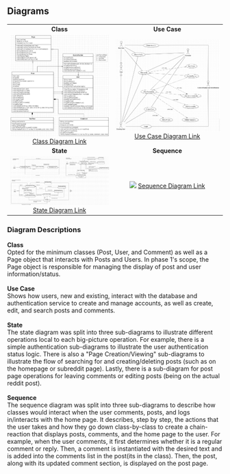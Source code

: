 ## Diagrams
|  |  | 
| :---: | :---: |
| **Class** | **Use Case** |
| ![](/diagrams/20231031/class.png) [Class Diagram Link](https://github.com/vsawce/CS151-GitCommitDie/blob/main/diagrams/20231031/class.png) | ![](/diagrams/20231031/usecase.png) [Use Case Diagram Link](https://github.com/vsawce/CS151-GitCommitDie/blob/main/diagrams/20231031/usecase.png) |
| **State** | **Sequence** |
| ![](/diagrams/20231031/state.png) [State Diagram Link](https://github.com/vsawce/CS151-GitCommitDie/blob/main/diagrams/20231031/state.png) | ![](/diagrams/20231031/sequence.png) [Sequence Diagram Link](https://github.com/vsawce/CS151-GitCommitDie/blob/main/20231031/sequence.png) | |

### Diagram Descriptions
**Class**<br/>
Opted for the minimum classes (Post, User, and Comment) as well as a Page object that interacts with Posts and Users. In phase 1's scope, the Page object is responsible for managing the display of post and user information/status.
<br/>
<br/>
**Use Case**<br/>
Shows how users, new and existing, interact with the database and authentication service to create and manage accounts, as well as create, edit, and search posts and comments.
<br/>
<br/>
**State**<br/>
The state diagram was split into three sub-diagrams to illustrate different operations local to each big-picture operation. For example, there is a simple authentication sub-diagrams to illustrate the user authentication status logic. There is also a "Page Creation/Viewing" sub-diagrams to illustrate the flow of searching for and creating/deleting posts (such as on the homepage or subreddit page). Lastly, there is a sub-diagram for post page operations for leaving comments or editing posts (being on the actual reddit post).
<br/>
<br/>
**Sequence**<br/>
The sequence diagram was split into three sub-diagrams to describe how classes would interact when the user comments, posts, and logs in/interacts with the home page. It describes, step by step, the actions that the user takes and how they go down class-by-class to create a chain-reaction that displays posts, comments, and the home page to the user. For example, when the user comments, it first determines whether it is a regular comment or reply. Then, a comment is instantiated with the desired text and is added into the comments list in the post(its in the class). Then, the post, along with its updated comment section, is displayed on the post page. 
<br/>
<br/>
